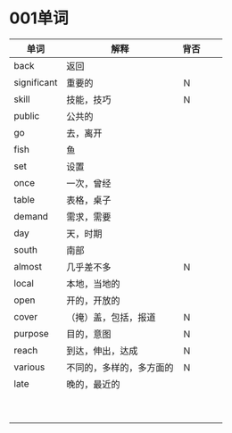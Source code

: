 # 001单词

| 单词        | 解释                     | 背否 |      |      |
| ----------- | ------------------------ | ---- | ---- | ---- |
| back        | 返回                     |      |      |      |
| significant | 重要的                   | Ｎ   |      |      |
| skill       | 技能，技巧               | Ｎ   |      |      |
| public      | 公共的                   |      |      |      |
| go          | 去，离开                 |      |      |      |
| fish        | 鱼                       |      |      |      |
| set         | 设置                     |      |      |      |
| once        | 一次，曾经               |      |      |      |
| table       | 表格，桌子               |      |      |      |
| demand      | 需求，需要               |      |      |      |
| day         | 天，时期                 |      |      |      |
| south       | 南部                     |      |      |      |
| almost      | 几乎差不多               | Ｎ   |      |      |
| local       | 本地，当地的             |      |      |      |
| open        | 开的，开放的             |      |      |      |
| cover       | （掩）盖，包括，报道     | Ｎ   |      |      |
| purpose     | 目的，意图               | Ｎ   |      |      |
| reach       | 到达，伸出，达成         | Ｎ   |      |      |
| various     | 不同的，多样的，多方面的 | Ｎ   |      |      |
| late        | 晚的，最近的             |      |      |      |
|             |                          |      |      |      |
|             |                          |      |      |      |
|             |                          |      |      |      |
|             |                          |      |      |      |
|             |                          |      |      |      |
|             |                          |      |      |      |
|             |                          |      |      |      |
|             |                          |      |      |      |
|             |                          |      |      |      |